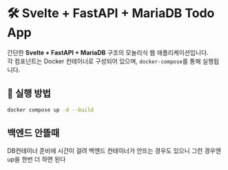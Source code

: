 # 🛠️ Svelte + FastAPI + MariaDB Todo App

간단한 **Svelte + FastAPI + MariaDB** 구조의 모놀리식 웹 애플리케이션입니다.  
각 컴포넌트는 Docker 컨테이너로 구성되어 있으며, `docker-compose`를 통해 실행됩니다.

## 🚀 실행 방법

```bash
docker compose up -d --build
```


## 백엔드 안뜰때
DB컨테이너 준비에 시간이 걸려 백엔드 컨테이너가 안뜨는 경우도 있으니 그런 경우엔 up을 한번 더 하면 된다
